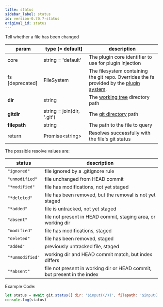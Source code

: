 ```yaml
---
title: status
sidebar_label: status
id: version-0.70.7-status
original_id: status
---
```


Tell whether a file has been changed

| param           | type [= default]           | description                                                                                               |
| --------------- | -------------------------- | --------------------------------------------------------------------------------------------------------- |
| core            | string = 'default'         | The plugin core identifier to use for plugin injection                                                    |
| fs [deprecated] | FileSystem                 | The filesystem containing the git repo. Overrides the fs provided by the [plugin system](./plugin_fs.md). |
| **dir**         | string                     | The [working tree](dir-vs-gitdir.md) directory path                                                       |
| **gitdir**      | string = join(dir, '.git') | The [git directory](dir-vs-gitdir.md) path                                                                |
| **filepath**    | string                     | The path to the file to query                                                                             |
| return          | Promise\<string\>          | Resolves successfully with the file's git status                                                          |

The possible resolve values are:

| status          | description                                                              |
| --------------- | ------------------------------------------------------------------------ |
| `"ignored"`     | file ignored by a .gitignore rule                                        |
| `"unmodified"`  | file unchanged from HEAD commit                                          |
| `"*modified"`   | file has modifications, not yet staged                                   |
| `"*deleted"`    | file has been removed, but the removal is not yet staged                 |
| `"*added"`      | file is untracked, not yet staged                                        |
| `"absent"`      | file not present in HEAD commit, staging area, or working dir            |
| `"modified"`    | file has modifications, staged                                           |
| `"deleted"`     | file has been removed, staged                                            |
| `"added"`       | previously untracked file, staged                                        |
| `"*unmodified"` | working dir and HEAD commit match, but index differs                     |
| `"*absent"`     | file not present in working dir or HEAD commit, but present in the index |

Example Code:

```js live
let status = await git.status({ dir: '$input((/))', filepath: '$input((README.md))' })
console.log(status)
```

<script>
(function rewriteEditLink() {
  const el = document.querySelector('a.edit-page-link.button');
  if (el) {
    el.href = 'https://github.com/isomorphic-git/isomorphic-git/edit/master/src/commands/status.js';
  }
})();
</script>